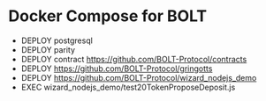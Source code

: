 # Docker Compose for BOLT
- DEPLOY postgresql
- DEPLOY parity
- DEPLOY contract https://github.com/BOLT-Protocol/contracts
- DEPLOY https://github.com/BOLT-Protocol/gringotts
- DEPLOY https://github.com/BOLT-Protocol/wizard_nodejs_demo
- EXEC wizard_nodejs_demo/test20TokenProposeDeposit.js
